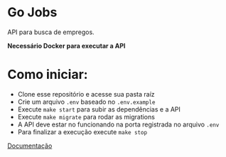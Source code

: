 # Go Jobs
API para busca de empregos.

**Necessário Docker para executar a API**

# Como iniciar:
- Clone esse repositório e acesse sua pasta raíz
- Crie um arquivo `.env` baseado no `.env.example`
- Execute `make start` para subir as dependências e a API
- Execute `make migrate` para rodar as migrations
- A API deve estar no funcionando na porta registrada no arquivo `.env`
- Para finalizar a execução execute `make stop`

[Documentação](https://documenter.getpostman.com/view/7792112/TzJoELN4)
